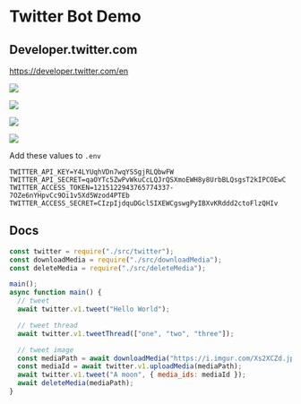 # Twitter Bot Demo

## Developer.twitter.com

https://developer.twitter.com/en

![](https://user-images.githubusercontent.com/19412160/209895563-fa79c463-a241-441e-8130-63660d2c3d0f.png)

![](https://user-images.githubusercontent.com/19412160/209895571-97e3ff39-4303-4a85-a27f-0160da40583d.png)

![](https://user-images.githubusercontent.com/19412160/209895574-3ff7b4b0-dd57-4d8d-8b41-cf7c2ec539f3.png)

![](https://user-images.githubusercontent.com/19412160/209895578-ba0dc4b6-ec51-40e1-9e97-373c19bb8a37.png)

Add these values to `.env`

```
TWITTER_API_KEY=Y4LYUqhVDn7wqYSSgjRLQbwFW
TWITTER_API_SECRET=qaOYTc5ZwPvWkuCcLQJrQSXmoEWH8y8UrbBLQsgsT2kIPCOEwC
TWITTER_ACCESS_TOKEN=1215122943765774337-7OZe6nYHpvCc9Oi1v5Xd5Wzod4PTEb
TWITTER_ACCESS_SECRET=CIzpIjdquDGclSIXEWCgswgPyIBXvKRddd2ctoFlzQHIv
```

## Docs

```javascript
const twitter = require("./src/twitter");
const downloadMedia = require("./src/downloadMedia");
const deleteMedia = require("./src/deleteMedia");

main();
async function main() {
  // tweet
  await twitter.v1.tweet("Hello World");

  // tweet thread
  await twitter.v1.tweetThread(["one", "two", "three"]);

  // tweet image
  const mediaPath = await downloadMedia("https://i.imgur.com/Xs2XCZd.jpeg");
  const mediaId = await twitter.v1.uploadMedia(mediaPath);
  await twitter.v1.tweet("A moon", { media_ids: mediaId });
  await deleteMedia(mediaPath);
}
```
